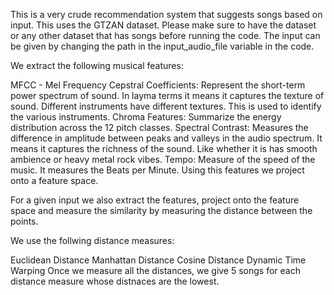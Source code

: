 This is a very crude recommendation system that suggests songs based on input. This uses the GTZAN dataset. Please make sure to have the dataset or any other dataset that has songs before running the code. The input can be given by changing the path in the input_audio_file variable in the code.

We extract the following musical features:

MFCC - Mel Frequency Cepstral Coefficients: Represent the short-term power spectrum of sound. In layma terms it means it captures the texture of sound. Different instruments have different textures. This is used to identify the various instruments.
Chroma Features: Summarize the energy distribution across the 12 pitch classes.
Spectral Contrast: Measures the difference in amplitude between peaks and valleys in the audio spectrum. It means it captures the richness of the sound. Like whether it is has smooth ambience or heavy metal rock vibes.
Tempo: Measure of the speed of the music. It measures the Beats per Minute.
Using this features we project onto a feature space.

For a given input we also extract the features, project onto the feature space and measure the similarity by measuring the distance between the points.

We use the follwing distance measures:

Euclidean Distance
Manhattan Distance
Cosine Distance
Dynamic Time Warping
Once we measure all the distances, we give 5 songs for each distance measure whose distnaces are the lowest.
